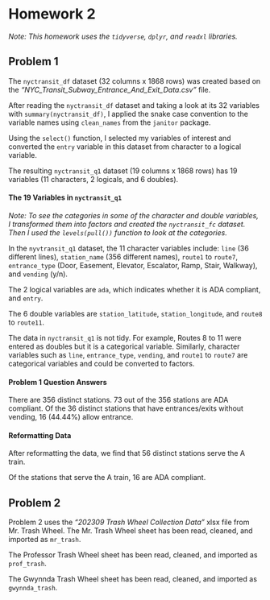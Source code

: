 Homework 2
================

*Note: This homework uses the `tidyverse`, `dplyr`, and `readxl`
libraries.*

## Problem 1

The `nyctransit_df` dataset (32 columns x 1868 rows) was created based
on the *“NYC_Transit_Subway_Entrance_And_Exit_Data.csv”* file.

After reading the `nyctransit_df` dataset and taking a look at its 32
variables with `summary(nyctransit_df)`, I applied the snake case
convention to the variable names using `clean_names` from the `janitor`
package.

Using the `select()` function, I selected my variables of interest and
converted the `entry` variable in this dataset from character to a
logical variable.

The resulting `nyctransit_q1` dataset (19 columns x 1868 rows) has 19
variables (11 characters, 2 logicals, and 6 doubles).

#### The 19 Variables in `nyctransit_q1`

*Note: To see the categories in some of the character and double
variables, I transformed them into factors and created the
`nyctransit_fc` dataset. Then I used the `levels(pull())` function to
look at the categories.*

In the `nyvtransit_q1` dataset, the 11 character variables include:
`line` (36 different lines), `station_name` (356 different names),
`route1` to `route7`, `entrance_type` (Door, Easement, Elevator,
Escalator, Ramp, Stair, Walkway), and `vending` (y/n).

The 2 logical variables are `ada`, which indicates whether it is ADA
compliant, and `entry`.

The 6 double variables are `station_latitude`, `station_longitude`, and
`route8` to `route11`.

The data in `nyctransit_q1` is not tidy. For example, Routes 8 to 11
were entered as doubles but it is a categorical variable. Similarly,
character variables such as `line`, `entrance_type`, `vending`, and
`route1` to `route7` are categorical variables and could be converted to
factors.

#### Problem 1 Question Answers

There are 356 distinct stations. 73 out of the 356 stations are ADA
compliant. Of the 36 distinct stations that have entrances/exits without
vending, 16 (44.44%) allow entrance.

#### Reformatting Data

After reformatting the data, we find that 56 distinct stations serve the
A train.

Of the stations that serve the A train, 16 are ADA compliant.

## Problem 2

Problem 2 uses the *“202309 Trash Wheel Collection Data”* xlsx file from
Mr. Trash Wheel. The Mr. Trash Wheel sheet has been read, cleaned, and
imported as `mr_trash`.

The Professor Trash Wheel sheet has been read, cleaned, and imported as
`prof_trash`.

The Gwynnda Trash Wheel sheet has been read, cleaned, and imported as
`gwynnda_trash`.
